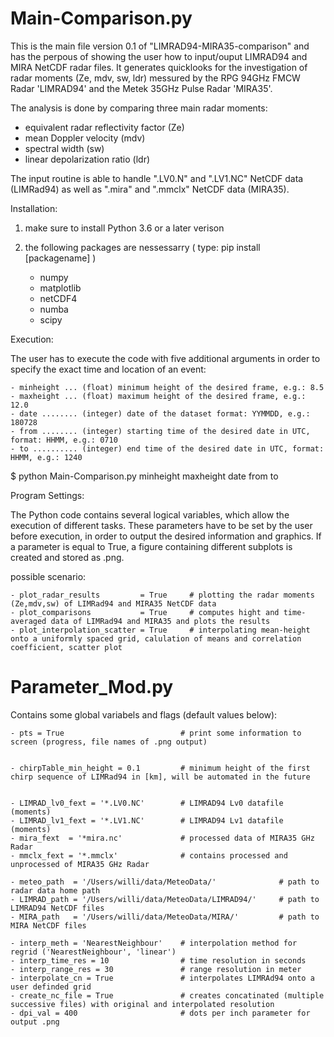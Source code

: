 # Main-Comparison.py
This is the main file version 0.1 of "LIMRAD94-MIRA35-comparison" and has the perpous of showing the user how to input/ouput LIMRAD94 and MIRA NetCDF radar files. It generates quicklooks for the investigation of radar moments (Ze, mdv, sw, ldr) messured by the RPG 94GHz FMCW Radar 'LIMRAD94' and the Metek 35GHz Pulse Radar 'MIRA35'.

The analysis is done by comparing three main radar moments: 
  - equivalent radar reflectivity factor (Ze)
  - mean Doppler velocity (mdv)
  - spectral width (sw)
  - linear depolarization ratio (ldr)

The input routine is able to handle ".LV0.N" and ".LV1.NC" NetCDF data (LIMRad94) as well as ".mira" and ".mmclx" NetCDF data (MIRA35).


Installation:

  1.  make sure to install Python 3.6 or a later verison
  
  2.  the following packages are nessessarry ( type:  pip install [packagename] )
        - numpy
        - matplotlib
        - netCDF4
        - numba
        - scipy
  
Execution:
  
  The user has to execute the code with five additional arguments in order to specify the exact time and location of an event:
    
    - minheight ... (float) minimum height of the desired frame, e.g.: 8.5
    - maxheight ... (float) maximum height of the desired frame, e.g.: 12.0
    - date ........ (integer) date of the dataset format: YYMMDD, e.g.: 180728
    - from ........ (integer) starting time of the desired date in UTC, format: HHMM, e.g.: 0710
    - to .......... (integer) end time of the desired date in UTC, format: HHMM, e.g.: 1240

  $ python Main-Comparison.py minheight maxheight date from to


Program Settings:

  The Python code contains several logical variables, which allow the execution of different tasks.
  These parameters have to be set by the user before execution, in order to output the desired information and graphics.
  If a parameter is equal to True, a figure containing different subplots is created and stored as .png.

  possible scenario:

    - plot_radar_results         = True     # plotting the radar moments (Ze,mdv,sw) of LIMRad94 and MIRA35 NetCDF data
    - plot_comparisons           = True     # computes hight and time-averaged data of LIMRad94 and MIRA35 and plots the results
    - plot_interpolation_scatter = True     # interpolating mean-height onto a uniformly spaced grid, calulation of means and correlation coefficient, scatter plot



# Parameter_Mod.py
  Contains some global variabels and flags (default values below):
  
    - pts = True                          # print some information to screen (progress, file names of .png output)
    

    - chirpTable_min_height = 0.1         # minimum height of the first chirp sequence of LIMRad94 in [km], will be automated in the future
   
    
    - LIMRAD_lv0_fext = '*.LV0.NC'        # LIMRAD94 Lv0 datafile (moments)
    - LIMRAD_lv1_fext = '*.LV1.NC'        # LIMRAD94 Lv1 datafile (moments)
    - mira_fext  = '*mira.nc'             # processed data of MIRA35 GHz Radar
    - mmclx_fext = '*.mmclx'              # contains processed and unprocessed of MIRA35 GHz Radar
  
    - meteo_path  = '/Users/willi/data/MeteoData/'              # path to radar data home path
    - LIMRAD_path = '/Users/willi/data/MeteoData/LIMRAD94/'     # path to LIMRAD94 NetCDF files
    - MIRA_path   = '/Users/willi/data/MeteoData/MIRA/'         # path to MIRA NetCDF files

    - interp_meth = 'NearestNeighbour'    # interpolation method for regrid ('NearestNeighbour', 'linear')
    - interp_time_res = 10                # time resolution in seconds
    - interp_range_res = 30               # range resolution in meter
    - interpolate_cn = True               # interpolates LIMRAd94 onto a user definded grid
    - create_nc_file = True               # creates concatinated (multiple successive files) with original and interpolated resolution 
    - dpi_val = 400                       # dots per inch parameter for output .png
